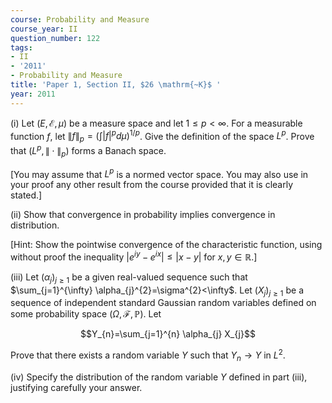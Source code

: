 ```yaml
---
course: Probability and Measure
course_year: II
question_number: 122
tags:
- II
- '2011'
- Probability and Measure
title: 'Paper 1, Section II, $26 \mathrm{~K}$ '
year: 2011
---
```




(i) Let $(E, \mathcal{E}, \mu)$ be a measure space and let $1 \leqslant p<\infty$. For a measurable function $f$, let $\|f\|_{p}=\left(\int|f|^{p} d \mu\right)^{1 / p}$. Give the definition of the space $L^{p}$. Prove that $\left(L^{p},\|\cdot\|_{p}\right)$ forms a Banach space.

[You may assume that $L^{p}$ is a normed vector space. You may also use in your proof any other result from the course provided that it is clearly stated.]

(ii) Show that convergence in probability implies convergence in distribution.

[Hint: Show the pointwise convergence of the characteristic function, using without proof the inequality $\left|e^{i y}-e^{i x}\right| \leqslant|x-y|$ for $x, y \in \mathbb{R}$.]

(iii) Let $\left(\alpha_{j}\right)_{j \geqslant 1}$ be a given real-valued sequence such that $\sum_{j=1}^{\infty} \alpha_{j}^{2}=\sigma^{2}<\infty$. Let $\left(X_{j}\right)_{j \geqslant 1}$ be a sequence of independent standard Gaussian random variables defined on some probability space $(\Omega, \mathcal{F}, \mathbb{P})$. Let

$$Y_{n}=\sum_{j=1}^{n} \alpha_{j} X_{j}$$

Prove that there exists a random variable $Y$ such that $Y_{n} \rightarrow Y$ in $L^{2}$.

(iv) Specify the distribution of the random variable $Y$ defined in part (iii), justifying carefully your answer.